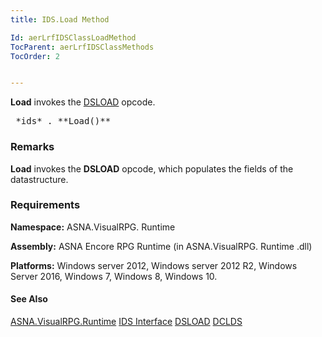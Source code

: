 ```yaml
---
title: IDS.Load Method

Id: aerLrfIDSClassLoadMethod
TocParent: aerLrfIDSClassMethods
TocOrder: 2


---
```


**Load** invokes the [DSLOAD](DSLOAD.html) opcode. 
<pre class="prettyprint">
 *ids* . **Load()** <br /></pre>

### Remarks
**Load** invokes the **DSLOAD** opcode, which populates the fields of the datastructure. 

### Requirements
**Namespace:** ASNA.VisualRPG. Runtime 

**Assembly:** ASNA Encore RPG Runtime (in ASNA.VisualRPG. Runtime .dll) 

**Platforms:** Windows server 2012, Windows server 2012 R2, Windows Server 2016, Windows 7, Windows 8, Windows 10. 

#### See Also
[ASNA.VisualRPG.Runtime](aerLrfRuntimeNamespace.html)
[IDS Interface](aerLrfIDSClass.html)
[DSLOAD](DSLOAD.html)
[DCLDS](DCLDS.html) 
